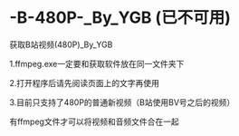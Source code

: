 # -B-480P-_By_YGB (已不可用)
获取B站视频(480P)_By_YGB

1.ffmpeg.exe一定要和获取软件放在同一文件夹下

2.打开程序后请先阅读页面上的文字再使用

3.目前只支持了480P的普通新视频（B站使用BV号之后的视频）

有ffmpeg文件才可以将视频和音频文件合在一起
